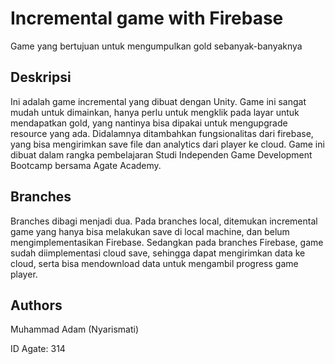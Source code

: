 # Incremental game with Firebase

Game yang bertujuan untuk mengumpulkan gold sebanyak-banyaknya

## Deskripsi
Ini adalah game incremental yang dibuat dengan Unity. Game ini sangat mudah untuk dimainkan, hanya perlu untuk mengklik pada layar untuk mendapatkan gold, yang nantinya bisa dipakai untuk mengupgrade resource yang ada. Didalamnya ditambahkan fungsionalitas dari firebase, yang bisa mengirimkan save file dan analytics dari player ke cloud. Game ini dibuat dalam rangka pembelajaran Studi Independen Game Development Bootcamp bersama Agate Academy.

## Branches
Branches dibagi menjadi dua. Pada branches local, ditemukan incremental game yang hanya bisa melakukan save di local machine, dan belum mengimplementasikan Firebase. Sedangkan pada branches Firebase, game sudah diimplementasi cloud save, sehingga dapat mengirimkan data ke cloud, serta bisa mendownload data untuk mengambil progress game player.

## Authors
Muhammad Adam (Nyarismati)

ID Agate: 314
